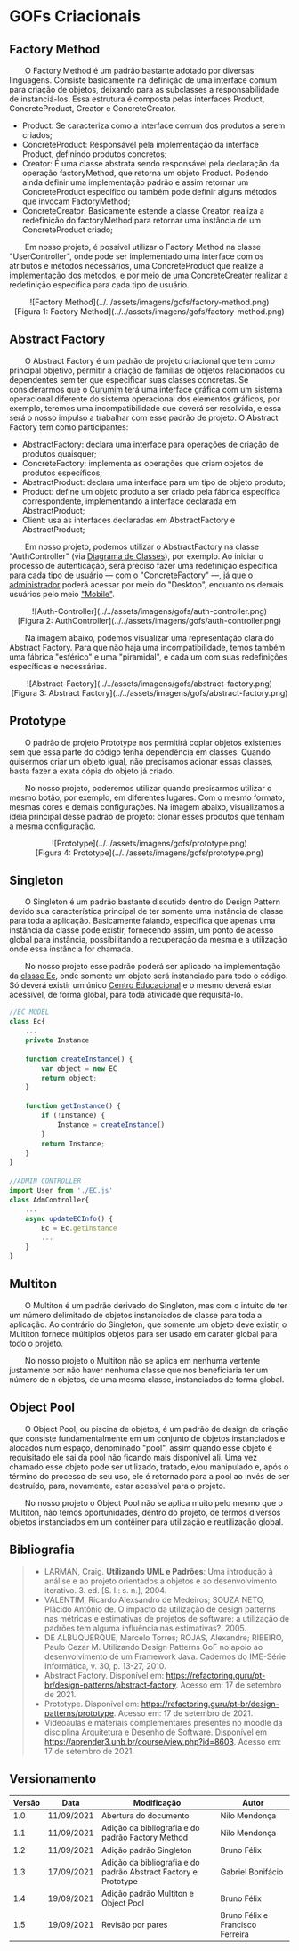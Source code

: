 # GOFs Criacionais

## Factory Method

&emsp;&emsp;O Factory Method é um padrão bastante adotado por diversas linguagens. Consiste basicamente na definição de uma interface comum para criação de objetos, deixando para as subclasses a responsabilidade de instanciá-los. Essa estrutura é composta pelas interfaces Product, ConcreteProduct, Creator e ConcreteCreator.

- Product: Se caracteriza como a interface comum dos produtos a serem criados;
- ConcreteProduct: Responsável pela implementação da interface Product, definindo produtos concretos;
- Creator: É uma classe abstrata sendo responsável pela declaração da operação factoryMethod, que retorna um objeto Product. Podendo ainda definir uma implementação padrão e assim retornar um ConcreteProduct específico ou também pode definir alguns métodos que invocam FactoryMethod;
- ConcreteCreator: Basicamente estende a classe Creator, realiza a redefinição do factoryMethod para retornar uma instância de um ConcreteProduct criado;

&emsp;&emsp;Em nosso projeto, é possível utilizar o Factory Method na classe "UserController", onde pode ser implementado uma interface com os atributos e métodos necessários, uma ConcreteProduct que realize a implementação dos métodos, e por meio de uma ConcreteCreater realizar a redefinição especifica para cada tipo de usuário.

<center>
	![Factory Method](../../assets/imagens/gofs/factory-method.png)<br>
	[Figura 1: Factory Method](../../assets/imagens/gofs/factory-method.png)
</center>

## Abstract Factory

&emsp;&emsp;O Abstract Factory é um padrão de projeto criacional que tem como principal objetivo, permitir a criação de famílias de objetos relacionados ou dependentes sem ter que especificar suas classes concretas. Se considerarmos que o [Curumim](https://github.com/UnBArqDsw2021-1/2021.1_G6_Curumim) terá uma interface gráfica com um sistema operacional diferente do sistema operacional dos elementos gráficos, por exemplo, teremos uma incompatibilidade que deverá ser resolvida, e essa será o nosso impulso a trabalhar com esse padrão de projeto. O Abstract Factory tem como participantes:

- AbstractFactory: declara uma interface para operações de criação de produtos quaisquer;
- ConcreteFactory: implementa as operações que criam objetos de produtos específicos;
- AbstractProduct: declara uma interface para um tipo de objeto produto;
- Product: define um objeto produto a ser criado pela fábrica específica correspondente, implementando a interface declarada em AbstractProduct;
- Client: usa as interfaces declaradas em AbstractFactory e AbstractProduct;

&emsp;&emsp;Em nosso projeto, podemos utilizar o AbstractFactory na classe "AuthController" (via [Diagrama de Classes](../../modelagem/modelagem-estatica/diagrama-de-classes)), por exemplo. Ao iniciar o processo de autenticação, será preciso fazer uma redefinição específica para cada tipo de [usuário](../../modelagem/modelagem-estatica/diagrama-de-classes/#metodologia) — com o "ConcreteFactory" —, já que o [administrador](../../base/requisitos/modelagem/lexicos/#lexico-administrador) poderá acessar por meio do "Desktop", enquanto os demais usuários pelo meio ["Mobile"](../../base/requisitos/modelagem/lexicos/#lexico-mobile).

<center>
	![Auth-Controller](../../assets/imagens/gofs/auth-controller.png)<br>
	[Figura 2: AuthController](../../assets/imagens/gofs/auth-controller.png)
</center>

&emsp;&emsp;Na imagem abaixo, podemos visualizar uma representação clara do Abstract Factory. Para que não haja uma incompatibilidade, temos também uma fábrica "esférico" e uma "piramidal", e cada um com suas redefinições específicas e necessárias.

<center>
	![Abstract-Factory](../../assets/imagens/gofs/abstract-factory.png)<br>
	[Figura 3: Abstract Factory](../../assets/imagens/gofs/abstract-factory.png)
</center>

## Prototype

&emsp;&emsp;O padrão de projeto Prototype nos permitirá copiar objetos existentes sem que essa parte do código tenha dependência em classes. Quando quisermos criar um objeto igual, não precisamos acionar essas classes, basta fazer a exata cópia do objeto já criado. 

&emsp;&emsp;No nosso projeto, poderemos utilizar quando precisarmos utilizar o mesmo botão, por exemplo, em diferentes lugares. Com o mesmo formato, mesmas cores e demais configurações. Na imagem abaixo, visualizamos a ideia principal desse padrão de projeto: clonar esses produtos que tenham a mesma configuração. 

<center>
	![Prototype](../../assets/imagens/gofs/prototype.png)<br>
	[Figura 4: Prototype](../../assets/imagens/gofs/prototype.png)
</center>

## Singleton
&emsp;&emsp;O Singleton é um padrão bastante discutido dentro do Design Pattern devido sua característica principal de ter somente uma instância de classe para toda a aplicação. Basicamente falando, especifica que apenas uma instância da classe pode existir, fornecendo assim, um ponto de acesso global para instância, possibilitando a recuperação da mesma e a utilização onde essa instância for chamada.

&emsp;&emsp;No nosso projeto esse padrão poderá ser aplicado na implementação da [classe Ec](../../modelagem/modelagem-estatica/diagrama-de-classes/#metodologia), onde somente um objeto será instanciado para todo o código. Só deverá existir um único [Centro Educacional](../../base/requisitos/modelagem/lexicos/#lexico-centro-educacional) e o mesmo deverá estar acessível, de forma global, para toda atividade que requisitá-lo.


~~~javascript
//EC MODEL
class Ec{
	...
	private Instance

  	function createInstance() {
        var object = new EC
        return object;
  	}

	function getInstance() {
        if (!Instance) {
			Instance = createInstance()
        }
		return Instance;
    }
}

//ADMIN CONTROLLER
import User from './EC.js'
class AdmController{
    ...
    async updateECInfo() {
        Ec = Ec.getinstance
		...
    }
}
~~~

## Multiton
&emsp;&emsp;O Multiton é um padrão derivado do Singleton, mas com o intuito de ter um número delimitado de objetos instanciados de classe para toda a aplicação. Ao contrário do Singleton, que somente um objeto deve existir, o Multiton fornece múltiplos objetos para ser usado em caráter global para todo o projeto.

&emsp;&emsp;No nosso projeto o Multiton não se aplica em nenhuma vertente justamente por não haver nenhuma classe que nos beneficiaria ter um número de n objetos, de uma mesma classe, instanciados de forma global. 

## Object Pool
&emsp;&emsp;O Object Pool, ou piscina de objetos, é um padrão de design de criação que consiste fundamentalmente em um conjunto de objetos instanciados e alocados num espaço, denominado "pool", assim quando esse objeto é requisitado ele sai da pool não ficando mais disponível ali. Uma vez chamado esse objeto pode ser utilizado, tratado, e/ou manipulado e, após o término do processo de seu uso, ele é retornado para a pool ao invés de ser destruído, para, novamente, estar acessível para o projeto.

&emsp;&emsp;No nosso projeto o Object Pool não se aplica muito pelo mesmo que o Multiton, não temos oportunidades, dentro do projeto, de termos diversos objetos instanciados em um contêiner para utilização e reutilização global. 

## Bibliografia

> - LARMAN, Craig. <b>Utilizando UML e Padrões</b>: Uma introdução à análise e ao projeto orientados a objetos e ao desenvolvimento iterativo. 3. ed. [S. l.: s. n.], 2004.
> - VALENTIM, Ricardo Alexsandro de Medeiros; SOUZA NETO, Plácido Antônio de. O impacto da utilização de design patterns nas métricas e estimativas de projetos de software: a utilização de padrões tem alguma influência nas estimativas?. 2005.
> - DE ALBUQUERQUE, Marcelo Torres; ROJAS, Alexandre; RIBEIRO, Paulo Cezar M. Utilizando Design Patterns GoF no apoio ao desenvolvimento de um Framework Java. Cadernos do IME-Série Informática, v. 30, p. 13-27, 2010.
> - Abstract Factory. Disponível em: <https://refactoring.guru/pt-br/design-patterns/abstract-factory>. Acesso em: 17 de setembro de 2021.
> - Prototype. Disponível em: <https://refactoring.guru/pt-br/design-patterns/prototype>. Acesso em: 17 de setembro de 2021.
> - Videoaulas e materiais complementares presentes no moodle da disciplina Arquitetura e Desenho de Software. Disponível em https://aprender3.unb.br/course/view.php?id=8603. Acesso em: 17 de setembro de 2021.

## Versionamento
| Versão | Data | Modificação | Autor |
|--|--|--|--|
|1.0|11/09/2021| Abertura do documento | Nilo Mendonça |
|1.1|11/09/2021| Adição da bibliografia e do padrão Factory Method | Nilo Mendonça |
|1.2|11/09/2021| Adição padrão Singleton | Bruno Félix |
|1.3|17/09/2021| Adição da bibliografia e do padrão Abstract Factory e Prototype | Gabriel Bonifácio |
|1.4|19/09/2021| Adição padrão Multiton e Object Pool | Bruno Félix |
|1.5|19/09/2021| Revisão por pares | Bruno Félix e Francisco Ferreira |

